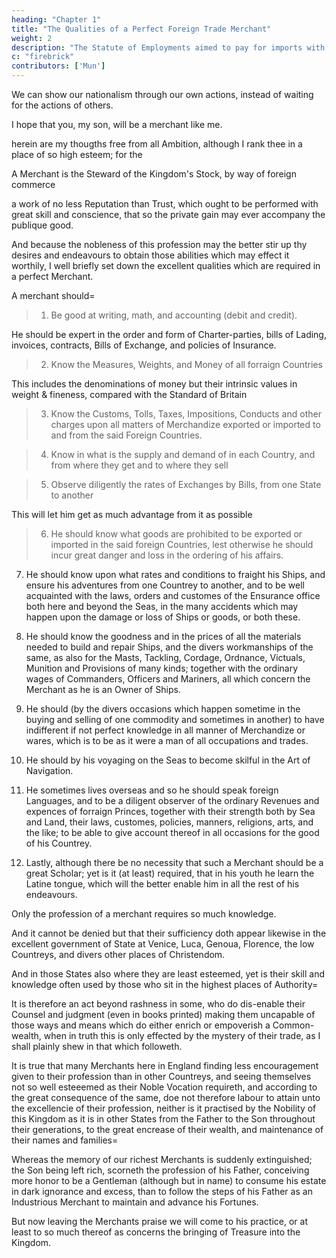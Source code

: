 ```yaml
---
heading: "Chapter 1"
title: "The Qualities of a Perfect Foreign Trade Merchant"
weight: 2
description: "The Statute of Employments aimed to pay for imports with exports via state-owned mercantile companies and bypass money and finance. This was protested by Mun and the mercantilists"
c: "firebrick"
contributors: ['Mun']
---
```



We can show our nationalism through our own actions, instead of waiting for the actions of others. 

I hope that you, my son, will be a merchant like me. 

herein are my thougths free from all Ambition, although I rank thee in a place
of so high esteem; for the

A Merchant is the Steward of the Kingdom's Stock, by way of foreign commerce

 a work of no less
Reputation than Trust, which ought to be performed with great skill and
conscience, that so the private gain may ever accompany the publique good.

And because the nobleness of this profession may the better stir up thy desires
and endeavours to obtain those abilities which may effect it worthily, I well
briefly set down the excellent qualities which are required in a perfect
Merchant.

A merchant should= 

> 1. Be good at writing, math, and accounting (debit and credit).

He should be expert in the order and form of Charter-parties, bills of Lading, invoices, contracts, Bills of Exchange, and policies of Insurance.

> 2. Know the Measures, Weights, and Money of all forraign Countries

This includes the denominations of money but their intrinsic values in weight & fineness, compared with the Standard of Britain

> 3. Know the Customs, Tolls, Taxes, Impositions, Conducts and other charges upon all matters of Merchandize exported or imported to and from the said Foreign Countries.

> 4. Know in what is the supply and demand of in each Country, and from where they get and to where they sell

> 5. Observe diligently the rates of Exchanges by Bills, from one State to another

This will let him get as much advantage from it as possible

> 6. He should know what goods are prohibited to be exported or imported in the said foreign Countries, lest otherwise he should incur great danger and loss in the ordering of his affairs.

7. He should know upon what rates and conditions to fraight his Ships, and ensure his adventures from one Countrey to another, and to be well acquainted with the laws, orders and customes of the Ensurance office both here and beyond the Seas, in the many accidents which may happen upon the damage or loss of Ships or goods, or both these.

8. He should know the goodness and in the prices of all the materials needed to build and repair Ships, and the divers workmanships of the same, as also for the Masts, Tackling, Cordage, Ordnance, Victuals, Munition and Provisions of many kinds; together with the ordinary wages of Commanders, Officers and Mariners, all which concern the Merchant as he is an Owner of Ships.

9. He should (by the divers occasions which happen sometime in the buying and selling of one commodity and sometimes in another) to have indifferent if not perfect knowledge in all manner of Merchandize or wares, which is to be as it were a man of all occupations and trades.

10. He should by his voyaging on the Seas to become skilful in the Art of Navigation.

11. He sometimes lives overseas and so he should speak foreign Languages, and to be a diligent observer of the ordinary Revenues and expences of forraign Princes, together with their strength both by Sea and Land, their laws, customes, policies, manners, religions, arts, and the like; to be able to give account thereof in all
occasions for the good of his Countrey.

12. Lastly, although there be no necessity that such a Merchant should be a
great Scholar; yet is it (at least) required, that in his youth he learn the Latine
tongue, which will the better enable him in all the rest of his endeavours.

Only the profession of a merchant requires so much knowledge. 

<!-- Thus have I briefly shewed thee a pattern for thy diligence, the Merchant in
his qualities; which in truth are such and so many, that I find no other
profession which leadeth into more worldly knowledge. --> 

And it cannot be
denied but that their sufficiency doth appear likewise in the excellent
government of State at Venice, Luca, Genoua, Florence, the low Countreys,
and divers other places of Christendom. 

And in those States also where they
are least esteemed, yet is their skill and knowledge often used by those who sit
in the highest places of Authority=  

It is therefore an act beyond rashness in
some, who do dis-enable their Counsel and judgment (even in books printed)
making them uncapable of those ways and means which do either enrich or
empoverish a Common-wealth, when in truth this is only effected by the
mystery of their trade, as I shall plainly shew in that which followeth. 

It is true that many Merchants here in England finding less encouragement given
to their profession than in other Countreys, and seeing themselves not so well
esteeemed as their Noble Vocation requireth, and according to the great
consequence of the same, doe not therefore labour to attain unto the
excellencie of their profession, neither is it practised by the Nobility of this
Kingdom as it is in other States from the Father to the Son throughout their
generations, to the great encrease of their wealth, and maintenance of their
names and families=  

Whereas the memory of our richest Merchants is suddenly extinguished; the Son being left rich, scorneth the profession of his Father, conceiving more honor to be a Gentleman (although but in name) to consume
his estate in dark ignorance and excess, than to follow the steps of his Father as
an Industrious Merchant to maintain and advance his Fortunes. 

But now leaving the Merchants praise we will come to his practice, or at least to so
much thereof as concerns the bringing of Treasure into the Kingdom.